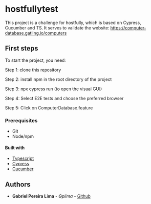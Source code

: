 # hostfullytest

This project is a challenge for hostfully, which is based on Cypress, Cucumber and TS. It serves to validate the website: https://computer-database.gatling.io/computers

## First steps

To start the project, you need:

 Step 1:
 clone this repository

 Step 2:
 install npm in the root directory of the project

 Step 3:
 npx cypress run (to open the visual GUI)

 Step 4:
 Select E2E tests and choose the preferred browser

 Step 5:
 Click on ComputerDatabase.feature

### Prerequisites

 - Git
 - Node/npm

#### Built with

* [Typescript](https://www.typescriptlang.org/)
* [Cypress](https://www.cypress.io/)
* [Cucumber](https://cucumber.io/)

## Authors

* **Gabriel Pereira Lima** - *Gplima* - [Github](https://github.com/GpLima)